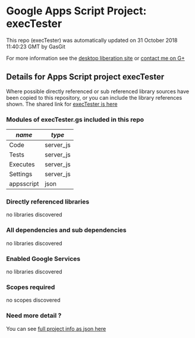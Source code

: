 # Google Apps Script Project: execTester
This repo (execTester) was automatically updated on 31 October 2018 11:40:23 GMT by GasGit

For more information see the [desktop liberation site](http://ramblings.mcpher.com/Home/excelquirks/drivesdk/gettinggithubready "desktop liberation") or [contact me on G+](https://plus.google.com/+BruceMcpherson "Bruce McPherson - GDE")
## Details for Apps Script project execTester
Where possible directly referenced or sub referenced library sources have been copied to this repository, or you can include the library references shown. 
The shared link for [execTester is here](https://script.google.com/d/1UYrdyKwE9vfx5EkotTaI5ROTpoFqlUa-5a3uCulXkGAZkpZbARzSGePH/edit?usp=sharing "open in the GAS IDE")

### Modules of execTester.gs included in this repo
*name*|*type*
--- | --- 
Code| server_js
Tests| server_js
Executes| server_js
Settings| server_js
appsscript| json
### Directly referenced libraries
no libraries discovered
### All dependencies and sub dependencies
no libraries discovered
### Enabled Google Services
no libraries discovered
### Scopes required
no scopes discovered
### Need more detail ?
You can see [full project info as json here](info.json)
